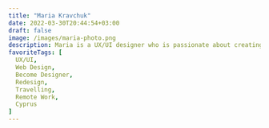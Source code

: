 ```yaml
---
title: "Maria Kravchuk"
date: 2022-03-30T20:44:54+03:00
draft: false
image: /images/maria-photo.png
description: Maria is a UX/UI designer who is passionate about creating the best user experience possible. She’s taking every detail into consideration to bring into existence a pixel-perfect design. Her strongest motivation is to make a big impact on the company as a designer in order to achieve amazing results and make the users happy.
favoriteTags: [
  UX/UI,
  Web Design,
  Become Designer,
  Redesign,
  Travelling,
  Remote Work,
  Cyprus
]
---
```


